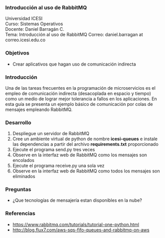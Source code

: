 ### Introducción al uso de RabbitMQ
Universidad ICESI  
Curso: Sistemas Operativos  
Docente: Daniel Barragán C.  
Tema: Introducción al uso de RabbitMQ
Correo: daniel.barragan at correo.icesi.edu.co

### Objetivos
* Crear aplicativos que hagan uso de comunicación indirecta

### Introducción
Una de las tareas frecuentes en la programación de microservicios es el empleo de comunicación indirecta (desacoplada en espacio y tiempo) como un medio de lograr mejor tolerancia a fallos en los aplicaciones. En esta guía se presenta un ejemplo básico de comunicación por colas de mensajes empleando RabbitMQ.

### Desarrollo
1. Despliegue un servidor de RabbitMQ
2. Cree un ambiente virtual de python de nombre **icesi-queues** e instale las dependencias a partir del archivo **requirements.txt** proporcionado
3. Ejecute el programa send.py tres veces
4. Observe en la interfaz web de RabbitMQ como los mensajes son encolados
5. Ejecute el programa receive.py una sola vez
6. Observe en la interfaz web de RabbitMQ como todos los mensajes son eliminados

### Preguntas
* ¿Que tecnologías de mensajería estan disponibles en la nube?

### Referencias
* https://www.rabbitmq.com/tutorials/tutorial-one-python.html  
* http://blog.flux7.com/aws-sqs-fifo-queues-and-rabbitmq-on-aws

